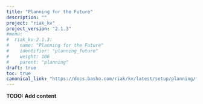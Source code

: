 ```yaml
---
title: "Planning for the Future"
description: ""
project: "riak_kv"
project_version: "2.1.3"
#menu:
#  riak_kv-2.1.3:
#    name: "Planning for the Future"
#    identifier: "planning_future"
#    weight: 106
#    parent: "planning"
draft: true
toc: true
canonical_link: "https://docs.basho.com/riak/kv/latest/setup/planning/future"
---
```


**TODO: Add content**
